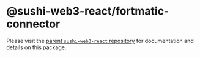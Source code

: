 # @sushi-web3-react/fortmatic-connector

Please visit the [parent `sushi-web3-react` repository](https://github.com/sushiswap/sushi-web3-react) for documentation and details on this package.
